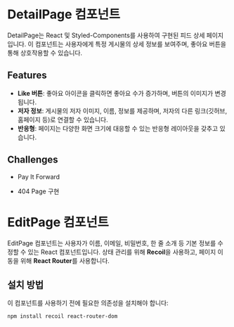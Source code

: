 
# DetailPage 컴포넌트

DetailPage는 React 및 Styled-Components를 사용하여 구현된 피드 상세 페이지입니다. 이 컴포넌트는 사용자에게 특정 게시물의 상세 정보를 보여주며, 좋아요 버튼을 통해 상호작용할 수 있습니다.

## Features

- **Like 버튼**: 좋아요 아이콘을 클릭하면 좋아요 수가 증가하며, 버튼의 이미지가 변경됩니다.
- **저자 정보**: 게시물의 저자 이미지, 이름, 정보를 제공하며, 저자의 다른 링크(깃허브, 홈페이지 등)로 연결할 수 있습니다.
- **반응형**: 페이지는 다양한 화면 크기에 대응할 수 있는 반응형 레이아웃을 갖추고 있습니다.

## Challenges

- Pay It Forward

- 404 Page 구현

# EditPage 컴포넌트

EditPage 컴포넌트는 사용자가 이름, 이메일, 비밀번호, 한 줄 소개 등 기본 정보를 수정할 수 있는 React 컴포넌트입니다. 상태 관리를 위해 **Recoil**을 사용하고, 페이지 이동을 위해 **React Router**를 사용합니다.

## 설치 방법

이 컴포넌트를 사용하기 전에 필요한 의존성을 설치해야 합니다:

```bash
npm install recoil react-router-dom
